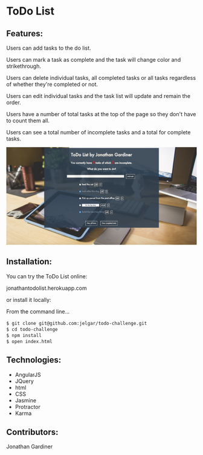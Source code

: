 # ToDo List
## Features:

Users can add tasks to the do list.

Users can mark a task as complete and the task will change color and strikethrough.

Users can delete individual tasks, all completed tasks or all tasks regardless of whether they're completed or not.

Users can edit individual tasks and the task list will update and remain the order.

Users have a number of total tasks at the top of the page so they don't have to count them all.

Users can see a total number of incomplete tasks and a total for complete tasks.


![alt text](./images/todo_screenshot.png "Todo screenshot1")

## Installation:

You can try the ToDo List online:

jonathantodolist.herokuapp.com

or install it locally:

From the command line...

```
$ git clone git@github.com:jelgar/todo-challenge.git
$ cd todo-challenge
$ npm install
$ open index.html

```

## Technologies:

* AngularJS
* JQuery
* html
* CSS
* Jasmine
* Protractor
* Karma


## Contributors:

Jonathan Gardiner
